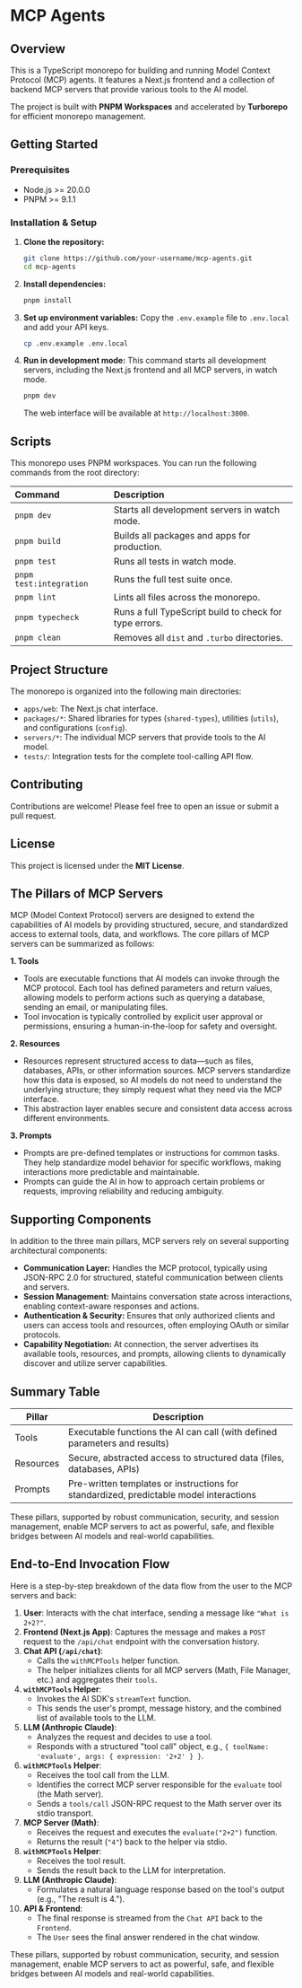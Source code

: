 # MCP Agents

## Overview

This is a TypeScript monorepo for building and running Model Context Protocol (MCP) agents. It features a Next.js frontend and a collection of backend MCP servers that provide various tools to the AI model.

The project is built with **PNPM Workspaces** and accelerated by **Turborepo** for efficient monorepo management.

## Getting Started

### Prerequisites

- Node.js >= 20.0.0
- PNPM >= 9.1.1

### Installation & Setup

1.  **Clone the repository:**

    ```bash
    git clone https://github.com/your-username/mcp-agents.git
    cd mcp-agents
    ```

2.  **Install dependencies:**

    ```bash
    pnpm install
    ```

3.  **Set up environment variables:**
    Copy the `.env.example` file to `.env.local` and add your API keys.

    ```bash
    cp .env.example .env.local
    ```

4.  **Run in development mode:**
    This command starts all development servers, including the Next.js frontend and all MCP servers, in watch mode.
    ```bash
    pnpm dev
    ```
    The web interface will be available at `http://localhost:3000`.

## Scripts

This monorepo uses PNPM workspaces. You can run the following commands from the root directory:

| Command                 | Description                                            |
| :---------------------- | :----------------------------------------------------- |
| `pnpm dev`              | Starts all development servers in watch mode.          |
| `pnpm build`            | Builds all packages and apps for production.           |
| `pnpm test`             | Runs all tests in watch mode.                          |
| `pnpm test:integration` | Runs the full test suite once.                         |
| `pnpm lint`             | Lints all files across the monorepo.                   |
| `pnpm typecheck`        | Runs a full TypeScript build to check for type errors. |
| `pnpm clean`            | Removes all `dist` and `.turbo` directories.           |

## Project Structure

The monorepo is organized into the following main directories:

- `apps/web`: The Next.js chat interface.
- `packages/*`: Shared libraries for types (`shared-types`), utilities (`utils`), and configurations (`config`).
- `servers/*`: The individual MCP servers that provide tools to the AI model.
- `tests/`: Integration tests for the complete tool-calling API flow.

## Contributing

Contributions are welcome! Please feel free to open an issue or submit a pull request.

## License

This project is licensed under the **MIT License**.

## The Pillars of MCP Servers

MCP (Model Context Protocol) servers are designed to extend the capabilities of AI models by providing structured, secure, and standardized access to external tools, data, and workflows. The core pillars of MCP servers can be summarized as follows:

**1. Tools**

- Tools are executable functions that AI models can invoke through the MCP protocol. Each tool has defined parameters and return values, allowing models to perform actions such as querying a database, sending an email, or manipulating files.
- Tool invocation is typically controlled by explicit user approval or permissions, ensuring a human-in-the-loop for safety and oversight.

**2. Resources**

- Resources represent structured access to data—such as files, databases, APIs, or other information sources. MCP servers standardize how this data is exposed, so AI models do not need to understand the underlying structure; they simply request what they need via the MCP interface.
- This abstraction layer enables secure and consistent data access across different environments.

**3. Prompts**

- Prompts are pre-defined templates or instructions for common tasks. They help standardize model behavior for specific workflows, making interactions more predictable and maintainable.
- Prompts can guide the AI in how to approach certain problems or requests, improving reliability and reducing ambiguity.

## Supporting Components

In addition to the three main pillars, MCP servers rely on several supporting architectural components:

- **Communication Layer:** Handles the MCP protocol, typically using JSON-RPC 2.0 for structured, stateful communication between clients and servers.
- **Session Management:** Maintains conversation state across interactions, enabling context-aware responses and actions.
- **Authentication & Security:** Ensures that only authorized clients and users can access tools and resources, often employing OAuth or similar protocols.
- **Capability Negotiation:** At connection, the server advertises its available tools, resources, and prompts, allowing clients to dynamically discover and utilize server capabilities.

## Summary Table

| Pillar    | Description                                                                            |
| --------- | -------------------------------------------------------------------------------------- |
| Tools     | Executable functions the AI can call (with defined parameters and results)             |
| Resources | Secure, abstracted access to structured data (files, databases, APIs)                  |
| Prompts   | Pre-written templates or instructions for standardized, predictable model interactions |

These pillars, supported by robust communication, security, and session management, enable MCP servers to act as powerful, safe, and flexible bridges between AI models and real-world capabilities.

## End-to-End Invocation Flow

Here is a step-by-step breakdown of the data flow from the user to the MCP servers and back:

1.  **User**: Interacts with the chat interface, sending a message like `"What is 2+2?"`.
2.  **Frontend (Next.js App)**: Captures the message and makes a `POST` request to the `/api/chat` endpoint with the conversation history.
3.  **Chat API (`/api/chat`)**:
    - Calls the `withMCPTools` helper function.
    - The helper initializes clients for all MCP servers (Math, File Manager, etc.) and aggregates their `tools`.
4.  **`withMCPTools` Helper**:
    - Invokes the AI SDK's `streamText` function.
    - This sends the user's prompt, message history, and the combined list of available tools to the LLM.
5.  **LLM (Anthropic Claude)**:
    - Analyzes the request and decides to use a tool.
    - Responds with a structured "tool call" object, e.g., `{ toolName: 'evaluate', args: { expression: '2+2' } }`.
6.  **`withMCPTools` Helper**:
    - Receives the tool call from the LLM.
    - Identifies the correct MCP server responsible for the `evaluate` tool (the Math server).
    - Sends a `tools/call` JSON-RPC request to the Math server over its stdio transport.
7.  **MCP Server (Math)**:
    - Receives the request and executes the `evaluate("2+2")` function.
    - Returns the result (`"4"`) back to the helper via stdio.
8.  **`withMCPTools` Helper**:
    - Receives the tool result.
    - Sends the result back to the LLM for interpretation.
9.  **LLM (Anthropic Claude)**:
    - Formulates a natural language response based on the tool's output (e.g., "The result is 4.").
10. **API & Frontend**:
    - The final response is streamed from the `Chat API` back to the `Frontend`.
    - The `User` sees the final answer rendered in the chat window.

These pillars, supported by robust communication, security, and session management, enable MCP servers to act as powerful, safe, and flexible bridges between AI models and real-world capabilities.
